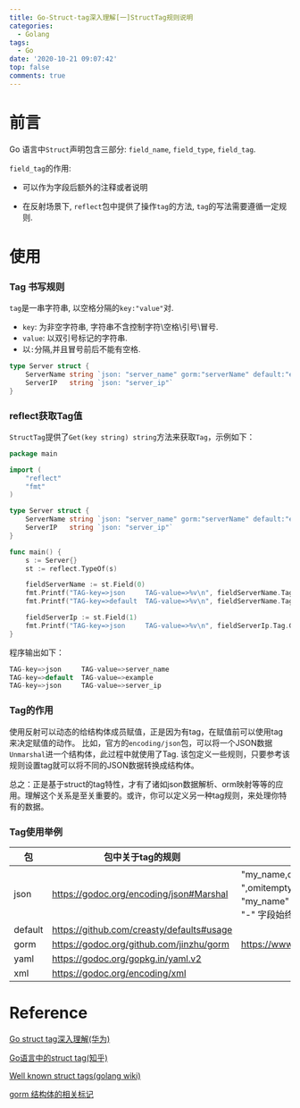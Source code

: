```yaml
---
title: Go-Struct-tag深入理解[一]StructTag规则说明
categories:
  - Golang
tags:
  - Go
date: '2020-10-21 09:07:42'
top: false
comments: true
---
```


# 前言

Go 语言中`Struct`声明包含三部分: `field_name`, `field_type`, `field_tag`.

`field_tag`的作用:

+ 可以作为字段后额外的注释或者说明

+ 在反射场景下, `reflect`包中提供了操作`tag`的方法, `tag`的写法需要遵循一定规则.



# 使用

### Tag 书写规则

`tag`是一串字符串, 以空格分隔的`key:"value"`对.

+ `key`: 为非空字符串, 字符串不含控制字符\空格\引号\冒号.
+ `value`: 以双引号标记的字符串.
+ 以`:`分隔,并且冒号前后不能有空格.

```go
type Server struct {
    ServerName string `json: "server_name" gorm:"serverName" default:"example"`
    ServerIP   string `json: "server_ip"`
}
```



### reflect获取Tag值

`StructTag`提供了`Get(key string) string`方法来获取`Tag`，示例如下：

```go
package main

import (
    "reflect"
    "fmt"
)

type Server struct {
    ServerName string `json: "server_name" gorm:"serverName" default:"example"`
    ServerIP   string `json: "server_ip"`
}

func main() {
    s := Server{}
    st := reflect.TypeOf(s)

    fieldServerName := st.Field(0)
    fmt.Printf("TAG-key=>json     TAG-value=>%v\n", fieldServerName.Tag.Get("json"))
    fmt.Printf("TAG-key=>default  TAG-value=>%v\n", fieldServerName.Tag.Get("default"))

    fieldServerIp := st.Field(1)
    fmt.Printf("TAG-key=>json     TAG-value=>%v\n", fieldServerIp.Tag.Get("json"))
}
```

程序输出如下：

```go
TAG-key=>json     TAG-value=>server_name
TAG-key=>default  TAG-value=>example
TAG-key=>json     TAG-value=>server_ip
```



### Tag的作用

使用反射可以动态的给结构体成员赋值，正是因为有tag，在赋值前可以使用tag来决定赋值的动作。 比如，官方的`encoding/json`包，可以将一个JSON数据`Unmarshal`进一个结构体，此过程中就使用了Tag. 该包定义一些规则，只要参考该规则设置tag就可以将不同的JSON数据转换成结构体。

总之：正是基于struct的tag特性，才有了诸如json数据解析、orm映射等等的应用。理解这个关系是至关重要的。或许，你可以定义另一种tag规则，来处理你特有的数据。



### Tag使用举例

| 包      | 包中关于tag的规则                         | full example                                                 |
| ------- | ----------------------------------------- | ------------------------------------------------------------ |
| json    | https://godoc.org/encoding/json#Marshal   | "my_name,omitempty" 声明名字+可省略<br>",omitempty" 值为空则省略此字段<br>"my_name"  在json中此字段的键<br>"-"  字段始终省略 |
| default | https://github.com/creasty/defaults#usage |                                                              |
| gorm    | https://godoc.org/github.com/jinzhu/gorm  | https://www.cnblogs.com/zisefeizhu/p/12788017.html#%E7%BB%93%E6%9E%84%E4%BD%93%E6%A0%87%E8%AE%B0tags |
| yaml    | https://godoc.org/gopkg.in/yaml.v2        |                                                              |
| xml     | https://godoc.org/encoding/xml            |                                                              |





# Reference

[Go struct tag深入理解(华为)](https://my.oschina.net/renhc/blog/2045683)

[Go语言中的struct tag(知乎)](https://zhuanlan.zhihu.com/p/32279896)

[Well known struct tags(golang wiki)](https://github.com/golang/go/wiki/Well-known-struct-tags)

[gorm 结构体的相关标记](https://www.cnblogs.com/zisefeizhu/p/12788017.html#%E7%BB%93%E6%9E%84%E4%BD%93%E6%A0%87%E8%AE%B0tags)

